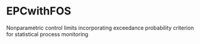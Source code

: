 # EPCwithFOS
Nonparametric control limits incorporating exceedance probability criterion for statistical process monitoring
